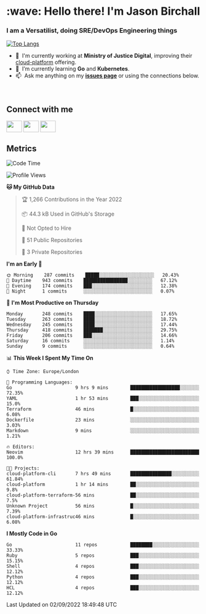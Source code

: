 <h1 align="left" id="jason-title">:wave: Hello there! I'm Jason Birchall</h1>
<h3 align="left">I am a Versatilist, doing SRE/DevOps Engineering things</h3>

[![Top Langs](https://github-readme-stats.vercel.app/api?username=jasonBirchall&show_icons=true&count_private=true&include_all_commits=true&theme=gruvbox)](https://github.com/anuraghazra/github-readme-stats)

- :office: &nbsp;I'm currently working at **Ministry of Justice Digital**, improving their [cloud-platform](https://github.com/ministryofjustice/cloud-platform) offering.
- :seedling: &nbsp;I’m currently learning **Go** and **Kubernetes**.
- :mailbox: &nbsp;Ask me anything on my **[issues page]** or using the connections below.


<br>

<h2>Connect with me</h2>
<p>
<a href="https://twitter.com/jsonBirchall" target="blank"><img align="center" src="https://cdn.jsdelivr.net/npm/simple-icons@3.0.1/icons/twitter.svg" alt="" height="30" width="40" /></a>
<a href="https://keybase.io/json0" target="blank"><img align="center" src="https://cdn.jsdelivr.net/npm/simple-icons@3.0.1/icons/keybase.svg" alt="" height="30" width="40" /></a>
<a href="https://www.reddit.com/user/kakorate" target="blank"><img align="center" src="https://cdn.jsdelivr.net/npm/simple-icons@3.0.1/icons/reddit.svg" alt="" height="30" width="40" /></a>
</p>

<h2>Metrics</h2>

<!--START_SECTION:waka-->
![Code Time](http://img.shields.io/badge/Code%20Time-725%20hrs%2059%20mins-blue)

![Profile Views](http://img.shields.io/badge/Profile%20Views-0-blue)

**🐱 My GitHub Data** 

> 🏆 1,266 Contributions in the Year 2022
 > 
> 📦 44.3 kB Used in GitHub's Storage 
 > 
> 🚫 Not Opted to Hire
 > 
> 📜 51 Public Repositories 
 > 
> 🔑 3 Private Repositories  
 > 
**I'm an Early 🐤** 

```text
🌞 Morning    287 commits    █████░░░░░░░░░░░░░░░░░░░░   20.43% 
🌆 Daytime    943 commits    ████████████████░░░░░░░░░   67.12% 
🌃 Evening    174 commits    ███░░░░░░░░░░░░░░░░░░░░░░   12.38% 
🌙 Night      1 commits      ░░░░░░░░░░░░░░░░░░░░░░░░░   0.07%

```
📅 **I'm Most Productive on Thursday** 

```text
Monday       248 commits    ████░░░░░░░░░░░░░░░░░░░░░   17.65% 
Tuesday      263 commits    ████░░░░░░░░░░░░░░░░░░░░░   18.72% 
Wednesday    245 commits    ████░░░░░░░░░░░░░░░░░░░░░   17.44% 
Thursday     418 commits    ███████░░░░░░░░░░░░░░░░░░   29.75% 
Friday       206 commits    ███░░░░░░░░░░░░░░░░░░░░░░   14.66% 
Saturday     16 commits     ░░░░░░░░░░░░░░░░░░░░░░░░░   1.14% 
Sunday       9 commits      ░░░░░░░░░░░░░░░░░░░░░░░░░   0.64%

```


📊 **This Week I Spent My Time On** 

```text
⌚︎ Time Zone: Europe/London

💬 Programming Languages: 
Go                       9 hrs 9 mins        ██████████████████░░░░░░░   72.35% 
YAML                     1 hr 53 mins        ███░░░░░░░░░░░░░░░░░░░░░░   15.0% 
Terraform                46 mins             █░░░░░░░░░░░░░░░░░░░░░░░░   6.08% 
Dockerfile               23 mins             ░░░░░░░░░░░░░░░░░░░░░░░░░   3.03% 
Markdown                 9 mins              ░░░░░░░░░░░░░░░░░░░░░░░░░   1.21%

🔥 Editors: 
Neovim                   12 hrs 39 mins      █████████████████████████   100.0%

🐱‍💻 Projects: 
cloud-platform-cli       7 hrs 49 mins       ███████████████░░░░░░░░░░   61.84% 
cloud-platform           1 hr 14 mins        ██░░░░░░░░░░░░░░░░░░░░░░░   9.8% 
cloud-platform-terraform-56 mins             ██░░░░░░░░░░░░░░░░░░░░░░░   7.5% 
Unknown Project          56 mins             █░░░░░░░░░░░░░░░░░░░░░░░░   7.39% 
cloud-platform-infrastruc46 mins             █░░░░░░░░░░░░░░░░░░░░░░░░   6.08%

```

**I Mostly Code in Go** 

```text
Go                       11 repos            ████████░░░░░░░░░░░░░░░░░   33.33% 
Ruby                     5 repos             ███░░░░░░░░░░░░░░░░░░░░░░   15.15% 
Shell                    4 repos             ███░░░░░░░░░░░░░░░░░░░░░░   12.12% 
Python                   4 repos             ███░░░░░░░░░░░░░░░░░░░░░░   12.12% 
HCL                      4 repos             ███░░░░░░░░░░░░░░░░░░░░░░   12.12%

```



 Last Updated on 02/09/2022 18:49:48 UTC
<!--END_SECTION:waka-->

<!-- links -->

[issues page]: https://github.com/jasonBirchall/jasonBirchall/issues "jasonBirchall/issues"
